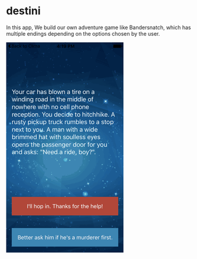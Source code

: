 # destini

In this app, We build our own adventure game like Bandersnatch, which has multiple endings depending on the options chosen by the user.

![Alt Text](https://github.com/hemangmonga/Flutter_Applications/blob/master/destini/images/Destini.gif)
